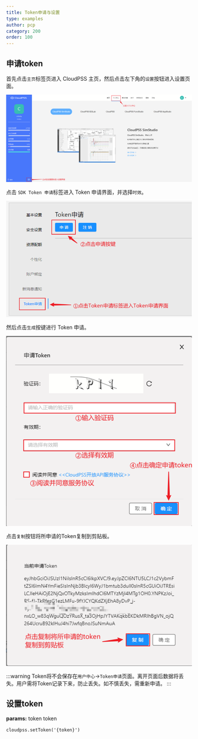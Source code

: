 ```yaml
---
title: Token申请与设置
type: examples
author: pcp
category: 200
order: 100
---
```


## 申请token

首先点击`主页`标签页进入 CloudPSS 主页，然后点击左下角的`设置`按钮进入设置页面。

![设置页面](./token1.png "设置页面")

点击 `SDK Token 申请`标签进入 Token 申请界面，并选择`时效`。

![基本设置界面](./token2.png "基本设置界面")

然后点击`生成`按键进行 Token 申请。

![申请 Token 界面](./token3.png "申请 Token 界面")

点击`复制`按钮将所申请的Token复制到剪贴板。

![复制Token](./token4.png "复制Token")

:::warning 
Token将不会保存在`用户中心`->`Token申请`页面。离开页面后数据将丢失。用户需将Token记录下来，防止丢失。如不慎丢失，需重新申请。
:::

## 设置token

**params:**  token token

```[pyhton][setToken]
cloudpss.setToken('{token}')
```